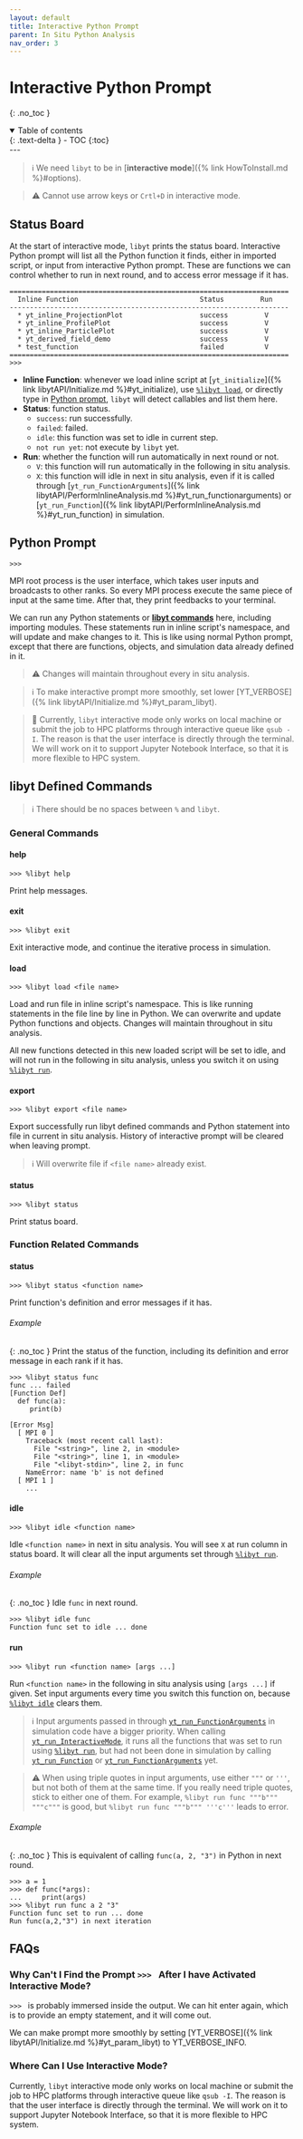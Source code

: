 ```yaml
---
layout: default
title: Interactive Python Prompt
parent: In Situ Python Analysis
nav_order: 3
---
```

# Interactive Python Prompt
{: .no_toc }
<details open markdown="block">
  <summary>
    Table of contents
  </summary>
  {: .text-delta }
- TOC
{:toc}
</details>
---

> :information_source: We need `libyt` to be in [**interactive mode**]({% link HowToInstall.md %}#options).

> :warning: Cannot use arrow keys or `Crtl+D` in interactive mode. 

## Status Board
At the start of interactive mode, `libyt` prints the status board.
Interactive Python prompt will list all the Python function it finds, either in imported script, or input from interactive Python prompt.
These are functions we can control whether to run in next round, and to access error message if it has.

```
=====================================================================
  Inline Function                              Status         Run
---------------------------------------------------------------------
  * yt_inline_ProjectionPlot                   success         V
  * yt_inline_ProfilePlot                      success         V
  * yt_inline_ParticlePlot                     success         V
  * yt_derived_field_demo                      success         V
  * test_function                              failed          V
=====================================================================
>>> 
```

- **Inline Function**: whenever we load inline script at [`yt_initialize`]({% link libytAPI/Initialize.md %}#yt_initialize), use [`%libyt load`](#load), or directly type in [Python prompt](#python-prompt), `libyt` will detect callables and list them here.
- **Status**: function status.
  - `success`: run successfully.
  - `failed`: failed.
  - `idle`: this function was set to idle in current step.
  - `not run yet`: not execute by `libyt` yet.
- **Run**: whether the function will run automatically in next round or not.
  - `V`: this function will run automatically in the following in situ analysis.
  - `X`: this function will idle in next in situ analysis, even if it is called through [`yt_run_FunctionArguments`]({% link libytAPI/PerformInlineAnalysis.md %}#yt_run_functionarguments) or [`yt_run_Function`]({% link libytAPI/PerformInlineAnalysis.md %}#yt_run_function) in simulation.

## Python Prompt
```
>>> 
```
MPI root process is the user interface, which takes user inputs and broadcasts to other ranks.
So every MPI process execute the same piece of input at the same time.
After that, they print feedbacks to your terminal.

We can run any Python statements or [**libyt commands**](#libyt-defined-commands) here, including importing modules. These statements run in inline script's namespace, and will update and make changes to it. This is like using normal Python prompt, except that there are functions, objects, and simulation data already defined in it. 

> :warning: Changes will maintain throughout every in situ analysis.

> :information_source: To make interactive prompt more smoothly, set lower [YT_VERBOSE]({% link libytAPI/Initialize.md %}#yt_param_libyt).

> :lizard: Currently, `libyt` interactive mode only works on local machine or submit the job to HPC platforms through interactive queue like `qsub -I`.
> The reason is that the user interface is directly through the terminal. We will work on it to support Jupyter Notebook Interface, so that it is more flexible to HPC system.

## libyt Defined Commands
> :information_source: There should be no spaces between `%` and `libyt`.

### General Commands
#### help
```
>>> %libyt help
```
Print help messages.

#### exit
```
>>> %libyt exit
```
Exit interactive mode, and continue the iterative process in simulation.

#### load
```
>>> %libyt load <file name>
```
Load and run file in inline script's namespace. This is like running statements in the file line by line in Python. We can overwrite and update Python functions and objects. Changes will maintain throughout in situ analysis.

All new functions detected in this new loaded script will be set to idle, and will not run in the following in situ analysis, unless you switch it on using [`%libyt run`](#run).

#### export
```
>>> %libyt export <file name>
```
Export successfully run libyt defined commands and Python statement into file in current in situ analysis. History of interactive prompt will be cleared when leaving prompt. 

> :information_source: Will overwrite file if `<file name>` already exist. 

#### status
```
>>> %libyt status
```
Print status board.

### Function Related Commands

#### status

```
>>> %libyt status <function name>
```
Print function's definition and error messages if it has.

###### Example
{: .no_toc }
Print the status of the function, including its definition and error message in each rank if it has.
```
>>> %libyt status func
func ... failed
[Function Def]
  def func(a):
     print(b)
  
[Error Msg]
  [ MPI 0 ]
    Traceback (most recent call last):
      File "<string>", line 2, in <module>
      File "<string>", line 1, in <module>
      File "<libyt-stdin>", line 2, in func
    NameError: name 'b' is not defined
  [ MPI 1 ] 
    ...
```

#### idle
```
>>> %libyt idle <function name>
```
Idle `<function name>` in next in situ analysis. You will see `X` at run column in status board. It will clear all the input arguments set through [`%libyt run`](#run).

###### Example
{: .no_toc }
Idle `func` in next round.
```
>>> %libyt idle func
Function func set to idle ... done
```

#### run
```
>>> %libyt run <function name> [args ...]
```
Run `<function name>` in the following in situ analysis using `[args ...]` if given. Set input arguments every time you switch this function on, because [`%libyt idle`](#idle) clears them.

> :information_source: Input arguments passed in through [`yt_run_FunctionArguments`](../libytAPI/PerformInlineAnalysis.md#yt_run_functionarguments) in simulation code have a bigger priority. When calling [`yt_run_InteractiveMode`](../libytAPI/ActivateInteractiveMode.md#yt_run_interactivemode), it runs all the functions that was set to run using [`%libyt run`](#run-1), but had not been done in simulation by calling [`yt_run_Function`](../libytAPI/PerformInlineAnalysis.md#yt_run_function) or [`yt_run_FunctionArguments`](../libytAPI/PerformInlineAnalysis.md#yt_run_functionarguments) yet.

> :warning: When using triple quotes in input arguments, use either `"""` or `'''`, but not both of them at the same time. If you really need triple quotes, stick to either one of them. For example, `%libyt run func """b""" """c"""` is good, but `%libyt run func """b""" '''c'''` leads to error.

###### Example
{: .no_toc }
This is equivalent of calling `func(a, 2, "3")` in Python in next round.
```
>>> a = 1
>>> def func(*args):
...     print(args)
>>> %libyt run func a 2 "3"
Function func set to run ... done
Run func(a,2,"3") in next iteration
```

## FAQs
### Why Can't I Find the Prompt `>>> ` After I have Activated Interactive Mode?
`>>> `  is probably immersed inside the output. 
We can hit enter again, which is to provide an empty statement, and it will come out. 

We can make prompt more smoothly by setting [YT_VERBOSE]({% link libytAPI/Initialize.md %}#yt_param_libyt) to YT_VERBOSE_INFO.

### Where Can I Use Interactive Mode?
Currently, `libyt` interactive mode only works on local machine or submit the job to HPC platforms through interactive queue like `qsub -I`. 
The reason is that the user interface is directly through the terminal. We will work on it to support Jupyter Notebook Interface, so that it is more flexible to HPC system.
